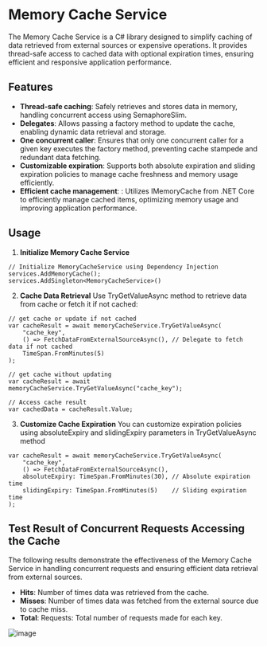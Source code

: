 # Memory Cache Service

The Memory Cache Service is a C# library designed to simplify caching of data retrieved from external sources or expensive operations. It provides thread-safe access to cached data with optional expiration times, ensuring efficient and responsive application performance.

## Features
- **Thread-safe caching**: Safely retrieves and stores data in memory, handling concurrent access using SemaphoreSlim.
- **Delegates**: Allows passing a factory method to update the cache, enabling dynamic data retrieval and storage.
- **One concurrent caller**: Ensures that only one concurrent caller for a given key executes the factory method, preventing cache stampede and redundant data fetching.
- **Customizable expiration**: Supports both absolute expiration and sliding expiration policies to manage cache freshness and memory usage efficiently.
- **Efficient cache management**: : Utilizes IMemoryCache from .NET Core to efficiently manage cached items, optimizing memory usage and improving application performance.

## Usage

1. **Initialize Memory Cache Service**
```
// Initialize MemoryCacheService using Dependency Injection
services.AddMemoryCache();
services.AddSingleton<MemoryCacheService>()
```
2. **Cache Data Retrieval**
Use TryGetValueAsync method to retrieve data from cache or fetch it if not cached:
```
// get cache or update if not cached
var cacheResult = await memoryCacheService.TryGetValueAsync(
    "cache_key",
    () => FetchDataFromExternalSourceAsync(), // Delegate to fetch data if not cached
    TimeSpan.FromMinutes(5)
);

// get cache without updating
var cacheResult = await memoryCacheService.TryGetValueAsync("cache_key");

// Access cache result
var cachedData = cacheResult.Value;
```

3. **Customize Cache Expiration**
You can customize expiration policies using absoluteExpiry and slidingExpiry parameters in TryGetValueAsync method
```
var cacheResult = await memoryCacheService.TryGetValueAsync(
    "cache_key",
    () => FetchDataFromExternalSourceAsync(),
    absoluteExpiry: TimeSpan.FromMinutes(30), // Absolute expiration time
    slidingExpiry: TimeSpan.FromMinutes(5)    // Sliding expiration time
);
```

## Test Result of Concurrent Requests Accessing the Cache
The following results demonstrate the effectiveness of the Memory Cache Service in handling concurrent requests and ensuring efficient data retrieval from external sources.
- **Hits**: Number of times data was retrieved from the cache.
- **Misses**: Number of times data was fetched from the external source due to cache miss.
- **Total**: Requests: Total number of requests made for each key.

![image](https://github.com/DHJayasinghe/generic-cache-service/assets/26274468/c7714805-3ef3-4b20-a3e3-1c71fa570845)
